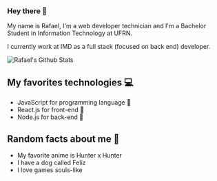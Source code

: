 ### Hey there 👋

My name is Rafael, I'm a web developer technician and I'm a Bachelor Student in Information Technology at UFRN.

I currently work at IMD as a full stack (focused on back end) developer.

<img align="center" src="https://github-readme-stats.vercel.app/api/top-langs/?username=rafasfz&layout=compact" alt="Rafael's Github Stats" />

## My favorites technologies 💻

- JavaScript for programming language 💛
- React.js for front-end 💙
- Node.js for back-end 💚

## Random facts about me 🎈
- My favorite anime is Hunter x Hunter
- I have a dog called Feliz
- I love games souls-like
